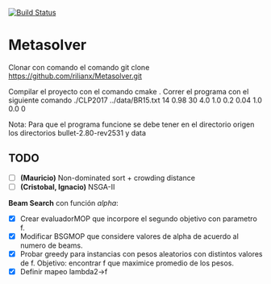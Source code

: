 [![Build Status](https://travis-ci.org/rilianx/Metasolver.svg?branch=mop-bsg)](https://travis-ci.org/rilianx/Metasolver)
# Metasolver


Clonar con comando el comando
git clone https://github.com/rilianx/Metasolver.git

Compilar el proyecto con el comando
cmake .
Correr el programa con el siguiente comando
./CLP2017 ../data/BR15.txt 14 0.98 30 4.0 1.0 0.2 0.04 1.0 0.0 0

Nota: Para que el programa funcione se debe tener en el directorio origen los directorios bullet-2.80-rev2531 y data


TODO
----

 - [ ] **(Mauricio)** Non-dominated sort + crowding distance
 - [ ] **(Cristobal, Ignacio)** NSGA-II

**Beam Search** con función *alpha*:
 - [x] Crear evaluadorMOP que incorpore el segundo objetivo con parametro f.
 - [x] Modificar BSGMOP que considere valores de alpha de acuerdo al numero de
      beams.
 - [x] Probar greedy para instancias con pesos aleatorios con distintos valores
       de f. Objetivo: encontrar f que maximice promedio de los pesos.
 - [x] Definir mapeo lambda2->f
